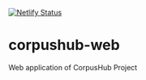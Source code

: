 [![Netlify Status](https://api.netlify.com/api/v1/badges/f4f0eb4b-0322-4215-9628-2b8b9f8b8d06/deploy-status)](https://app.netlify.com/sites/youthful-agnesi-3f1866/deploys)

# corpushub-web
Web application of CorpusHub Project
